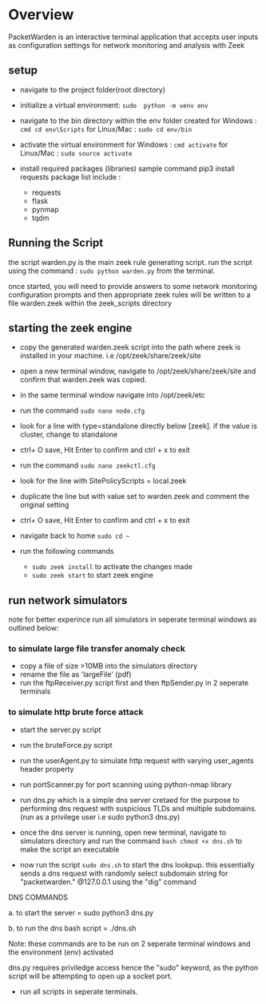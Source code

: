 # Overview
PacketWarden is an interactive terminal application that accepts user inputs as configuration settings for network monitoring and analysis with Zeek

## setup
- navigate to the project folder(root directory)

- initialize a virtual environment:
  ```sudo  python -m venv env```  

- navigate to the bin directory within the env folder created
  for Windows : ```cmd cd env\Scripts```
  for Linux/Mac : ```sudo cd env/bin```

- activate the virtual environment
  for Windows :  ```cmd activate```
  for Linux/Mac : ```sudo source activate```

- install required packages (libraries)
    sample command pip3 install requests
    package list include :

    - requests
    - flask
    - pynmap
    - tqdm
      


## Running the Script
the script warden.py is the main zeek rule generating script. run the script using the command :
```sudo python warden.py``` from the terminal.

once started, you will need to provide answers to some network monitoring configuration prompts and then appropriate zeek rules will be written to a file warden.zeek within the zeek_scripts directory



## starting the zeek engine
- copy the generated warden.zeek script into the path where zeek is installed in your machine. i.e /opt/zeek/share/zeek/site

- open a new terminal window, navigate to /opt/zeek/share/zeek/site and confirm that warden.zeek was copied.

- in the same terminal window navigate into /opt/zeek/etc

- run the command ```sudo nano node.cfg```

- look for a line with type=standalone directly below [zeek]. if the value is cluster, change to standalone

- ctrl+ O save, Hit Enter to confirm and ctrl + x to exit

- run the command ```sudo nano zeekctl.cfg```

- look for the line with SitePolicyScripts = local.zeek

- duplicate the line but with value set to warden.zeek and comment the original setting

- ctrl+ O save, Hit Enter to confirm and ctrl + x to exit

- navigate back to home ```sudo cd ~```


- run the following commands
  - ```sudo zeek install``` to activate the changes made
  - ```sudo zeek start``` to start zeek engine


## run network simulators
note for better experince run all simulators in seperate terminal windows as outlined below:

### to simulate large file transfer anomaly check 
  - copy a file of size >10MB into the simulators directory
  - rename the file as 'largeFile' (pdf)
  - run the ftpReceiver.py script first and then ftpSender.py in 2 seperate terminals

### to simulate http brute force attack
- start the server.py script

- run the bruteForce.py script

- run the userAgent.py to simulate http request with varying user_agents header property

- run portScanner.py for port scanning using python-nmap library

- run dns.py which is a simple dns server cretaed for the purpose to performing dns request with suspicious TLDs and multiple subdomains. (run as a privilege user i.e sudo python3 dns.py)

- once the dns server is running, open new terminal, navigate to simulators directory and run the command ```bash chmod +x dns.sh``` to make the script an executable

- now run the script ```sudo dns.sh``` to start the dns lookpup. this essentially sends a dns request with randomly select subdomain string for "packetwarden.<suspicious tld here>" @127.0.0.1 using the "dig" command

DNS COMMANDS

a. to start the server = sudo python3 dns.py

b. to run the dns bash script = ./dns.sh


Note: these commands are to be run on 2 seperate terminal windows and the environment (env) activated

dns.py requires priviledge access hence the "sudo" keyword, as the python script will be attempting to open up a socket port.


- run all scripts in seperate terminals.
